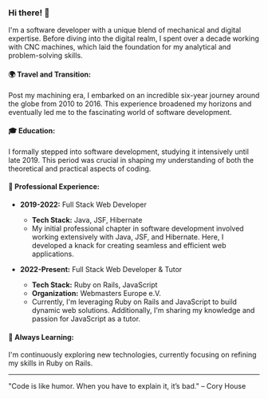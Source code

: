 ### Hi there! 👋

I'm a software developer with a unique blend of mechanical and digital expertise. Before diving into the digital realm, I spent over a decade working with CNC machines, which laid the foundation for my analytical and problem-solving skills.

#### 🌍 Travel and Transition:
Post my machining era, I embarked on an incredible six-year journey around the globe from 2010 to 2016. This experience broadened my horizons and eventually led me to the fascinating world of software development.

#### 🎓 Education:
I formally stepped into software development, studying it intensively until late 2019. This period was crucial in shaping my understanding of both the theoretical and practical aspects of coding.

#### 💼 Professional Experience:
- **2019-2022:** Full Stack Web Developer
  - **Tech Stack:** Java, JSF, Hibernate
  - My initial professional chapter in software development involved working extensively with Java, JSF, and Hibernate. Here, I developed a knack for creating seamless and efficient web applications.

- **2022-Present:** Full Stack Web Developer & Tutor
  - **Tech Stack:** Ruby on Rails, JavaScript
  - **Organization:** Webmasters Europe e.V.
  - Currently, I'm leveraging Ruby on Rails and JavaScript to build dynamic web solutions. Additionally, I'm sharing my knowledge and passion for JavaScript as a tutor.

#### 🌱 Always Learning:
I'm continuously exploring new technologies, currently focusing on refining my skills in Ruby on Rails.

---
"Code is like humor. When you have to explain it, it’s bad." – Cory House
